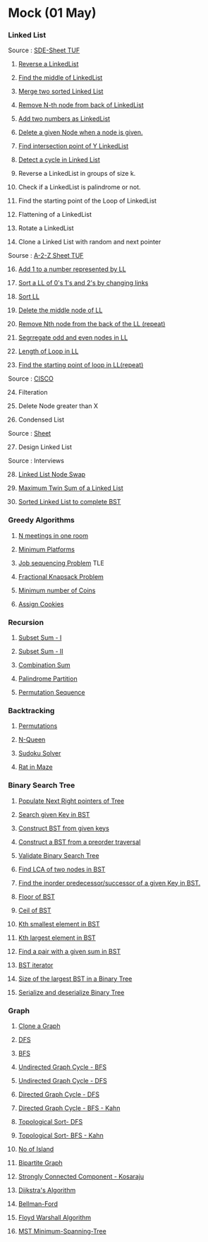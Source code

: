 # Mock (01 May)

### Linked List

Source : [SDE-Sheet TUF](https://takeuforward.org/interviews/strivers-sde-sheet-top-coding-interview-problems/) 

1. [Reverse a LinkedList](https://leetcode.com/problems/reverse-linked-list/)
     
2. [Find the middle of LinkedList](https://leetcode.com/problems/middle-of-the-linked-list/)

3. [Merge two sorted Linked List](https://leetcode.com/problems/merge-two-sorted-lists/description/)

4. [Remove N-th node from back of LinkedList](https://leetcode.com/problems/remove-nth-node-from-end-of-list/description/)

5. [Add two numbers as LinkedList](https://leetcode.com/problems/add-two-numbers/)

6. [Delete a given Node when a node is given.](https://leetcode.com/problems/delete-node-in-a-linked-list/description/)

7. [Find intersection point of Y LinkedList](https://leetcode.com/problems/intersection-of-two-linked-lists/description/)

8. [Detect a cycle in Linked List](https://leetcode.com/problems/linked-list-cycle/description/)

9. Reverse a LinkedList in groups of size k.

10. Check if a LinkedList is palindrome or not.

11. Find the starting point of the Loop of LinkedList

12. Flattening of a LinkedList

13. Rotate a LinkedList

14. Clone a Linked List with random and next pointer


Sourse : [A-2-Z Sheet TUF](https://takeuforward.org/strivers-a2z-dsa-course/strivers-a2z-dsa-course-sheet-2) 

16. [Add 1 to a number represented by LL](https://www.naukri.com/code360/problems/add-one-to-linked-list_920557?leftPanelTabValue=PROBLEM)

17. [Sort a LL of 0's 1's and 2's by changing links](https://www.naukri.com/code360/problems/sort-linked-list-of-0s-1s-2s_1071937)

18. [Sort LL](https://leetcode.com/problems/sort-list/description/)

19. [Delete the middle node of LL](https://leetcode.com/problems/delete-the-middle-node-of-a-linked-list/)

20. [Remove Nth node from the back of the LL (repeat)](https://leetcode.com/problems/remove-nth-node-from-end-of-list/)

21. [Segrregate odd and even nodes in LL](https://leetcode.com/problems/odd-even-linked-list/description/)

22. [Length of Loop in LL](https://www.naukri.com/code360/problems/find-length-of-loop_8160455)

23. [Find the starting point of loop in LL(repeat)](https://leetcode.com/problems/linked-list-cycle-ii/)

Source : [CISCO](https://leetcode.com/discuss/post/6638137/cisco-oa-linked-list-all-by-anujcodez-ok6u/)

24. Filteration

25. Delete Node greater than X

26. Condensed List

Source : [Sheet](https://leetcode.com/discuss/post/6638137/cisco-oa-linked-list-all-by-anujcodez-ok6u/)

27. Design Linked List

Source : Interviews

28. [Linked List Node Swap](https://leetcode.com/discuss/post/957892/amazon-round-1-interview-linkedlist-node-uw1o/)

29. [Maximum Twin Sum of a Linked List](https://leetcode.com/discuss/post/2024323/amazon-oa-sum-of-subarray-linkedlist-by-99dti/)

30. [Sorted Linked List to complete BST](https://leetcode.com/discuss/post/2682309/intuit-online-sorted-linked-list-to-comp-d4bu/) 

### Greedy Algorithms

1. [N meetings in one room](https://www.geeksforgeeks.org/problems/n-meetings-in-one-room-1587115620/1)

2. [Minimum Platforms](https://www.geeksforgeeks.org/problems/minimum-platforms-1587115620/1)

3. [Job sequencing Problem](https://www.geeksforgeeks.org/problems/job-sequencing-problem-1587115620/1) TLE

4. [Fractional Knapsack Problem](https://www.geeksforgeeks.org/problems/fractional-knapsack-1587115620/1)

5. [Minimum number of Coins](https://www.geeksforgeeks.org/problems/-minimum-number-of-coins4426/1)

6. [Assign Cookies](https://leetcode.com/problems/assign-cookies/description/)

### Recursion

1. [Subset Sum - I](https://www.geeksforgeeks.org/problems/subset-sum-problem-1611555638/1)

2. [Subset Sum - II](https://leetcode.com/problems/subsets-ii/)

3. [Combination Sum](https://leetcode.com/problems/combination-sum/description/)

4. [Palindrome Partition](https://leetcode.com/problems/palindrome-partitioning/description/)

5. [Permutation Sequence](https://leetcode.com/problems/permutation-sequence/description/)

### Backtracking

1. [Permutations](https://leetcode.com/problems/permutations/)

2. [N-Queen](https://leetcode.com/problems/n-queens/description/)

3. [Sudoku Solver]()

4. [Rat in Maze]()


### Binary Search Tree

1. [Populate Next Right pointers of Tree]()

2. [Search given Key in BST]()

3. [Construct BST from given keys]()

4. [Construct a BST from a preorder traversal](https://leetcode.com/problems/construct-binary-search-tree-from-preorder-traversal/description/)

5. [Validate Binary Search Tree](https://leetcode.com/problems/validate-binary-search-tree/description/)

6. [Find LCA of two nodes in BST](https://leetcode.com/problems/lowest-common-ancestor-of-a-binary-search-tree/description/)

7. [Find the inorder predecessor/successor of a given Key in BST.]()

8. [Floor of BST](https://www.geeksforgeeks.org/problems/floor-in-bst/1)

9. [Ceil of BST](https://www.geeksforgeeks.org/problems/implementing-ceil-in-bst/1)

10. [Kth smallest element in BST](https://leetcode.com/problems/kth-smallest-element-in-a-bst/description/)

11. [Kth largest element in BST](https://www.geeksforgeeks.org/problems/kth-largest-element-in-bst/1)

12. [Find a pair with a given sum in BST](https://leetcode.com/problems/two-sum-iv-input-is-a-bst/description/)

13. [BST iterator](https://leetcode.com/problems/binary-search-tree-iterator/description/)

14. [Size of the largest BST in a Binary Tree](https://leetcode.com/problems/maximum-sum-bst-in-binary-tree/description/)

15. [Serialize and deserialize Binary Tree](https://leetcode.com/problems/serialize-and-deserialize-binary-tree/description/)

### Graph

1. [Clone a Graph]()

2. [DFS](https://www.geeksforgeeks.org/problems/depth-first-traversal-for-a-graph/0)

3. [BFS](https://www.geeksforgeeks.org/problems/bfs-traversal-of-graph/1)

4. [Undirected Graph Cycle - BFS](https://www.geeksforgeeks.org/problems/detect-cycle-in-an-undirected-graph/0)

5. [Undirected Graph Cycle - DFS](https://www.geeksforgeeks.org/problems/detect-cycle-in-an-undirected-graph/0)

6. [Directed Graph Cycle - DFS](https://www.geeksforgeeks.org/problems/detect-cycle-in-a-directed-graph/1)

7. [Directed Graph Cycle - BFS - Kahn](https://www.geeksforgeeks.org/problems/detect-cycle-in-a-directed-graph/1)

8. [Topological Sort- DFS](https://www.geeksforgeeks.org/problems/topological-sort/0)

9. [Topological Sort- BFS - Kahn](https://www.geeksforgeeks.org/problems/topological-sort/0)

10. [No of Island](https://leetcode.com/problems/number-of-islands/description/)

11. [Bipartite Graph](https://leetcode.com/problems/is-graph-bipartite/description/)

12. [Strongly Connected Component - Kosaraju](https://www.geeksforgeeks.org/problems/strongly-connected-components-kosarajus-algo/0)

13. [Dijkstra's Algorithm](https://www.geeksforgeeks.org/problems/implementing-dijkstra-set-1-adjacency-matrix/1)

14. [Bellman-Ford](https://www.geeksforgeeks.org/problems/distance-from-the-source-bellman-ford-algorithm/1)

15. [Floyd Warshall Algorithm](https://www.geeksforgeeks.org/problems/implementing-floyd-warshall2042/1)

16. [MST Minimum-Spanning-Tree](https://www.geeksforgeeks.org/problems/minimum-spanning-tree/1)


